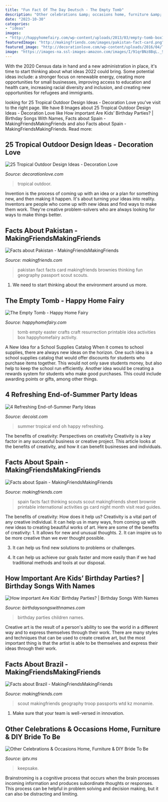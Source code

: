 ```yaml
---
title: "Fun Fact Of The Day Deutsch - The Empty Tomb"
description: "Other celebrations &amp; occasions home, furniture &amp; diy bride to be"
date: "2023-10-30"
categories:
- "ideas"
images:
- "http://happyhomefairy.com/wp-content/uploads/2013/03/empty-tomb-box1.jpg"
featuredImage: "http://makingfriends.com/images/pakistan-fact-card.png"
featured_image: "http://decorationlove.com/wp-content/uploads/2016/04/Tropical-Outdoor-Dining-Design-Ideas.jpg"
image: "https://images-na.ssl-images-amazon.com/images/I/91qrBNz8BqL._SL1500_.jpg"
---
```



With the 2020 Census data in hand and a new administration in place, it's time to start thinking about what ideas 2022 could bring. Some potential ideas include: a stronger focus on renewable energy, creating more opportunities for small businesses, improving access to education and health care, increasing racial diversity and inclusion, and creating new opportunities for refugees and immigrants.

	

		
looking for 25 Tropical Outdoor Design Ideas - Decoration Love you've visit to the right page. We have 8 Images about 25 Tropical Outdoor Design Ideas - Decoration Love like How important Are Kids’ Birthday Parties? | Birthday Songs With Names, Facts about Spain - MakingFriendsMakingFriends and also Facts about Spain - MakingFriendsMakingFriends. Read more:
		
    
## 25 Tropical Outdoor Design Ideas - Decoration Love

<img loading=lazy src="http://decorationlove.com/wp-content/uploads/2016/04/Tropical-Outdoor-Dining-Design-Ideas.jpg" onerror="this.onerror=null;this.src='https://tse2.mm.bing.net/th?id=OIP.ErBwgYMk352-XsOOv-KoYwHaJ4&amp;pid=15.1';" alt="25 Tropical Outdoor Design Ideas - Decoration Love">

_Source: decorationlove.com_

>tropical outdoor. 

	

Invention is the process of coming up with an idea or a plan for something new, and then making it happen. It's about turning your ideas into reality. Inventors are people who come up with new ideas and find ways to make them work. They're creative problem-solvers who are always looking for ways to make things better.

    
## Facts About Pakistan - MakingFriendsMakingFriends

<img loading=lazy src="http://makingfriends.com/images/pakistan-fact-card.png" onerror="this.onerror=null;this.src='https://tse2.mm.bing.net/th?id=OIP.ZwmCJ2MXLLyYKihlT4c9sgHaE8&amp;pid=15.1';" alt="Facts about Pakistan - MakingFriendsMakingFriends">

_Source: makingfriends.com_

>pakistan fact facts card makingfriends brownies thinking fun geography passport scout scouts. 

	

1. We need to start thinking about the environment around us more.

    
## The Empty Tomb - Happy Home Fairy

<img loading=lazy src="http://happyhomefairy.com/wp-content/uploads/2013/03/empty-tomb-box1.jpg" onerror="this.onerror=null;this.src='https://tse1.mm.bing.net/th?id=OIP.Pxba9B3tpaSte9HIJSIzrAHaEd&amp;pid=15.1';" alt="The Empty Tomb - Happy Home Fairy">

_Source: happyhomefairy.com_

>tomb empty easter crafts craft resurrection printable idea activities box happyhomefairy activity. 

	

A New Idea for a School Supplies Catalog
When it comes to school supplies, there are always new ideas on the horizon. One such idea is a school supplies catalog that would offer discounts for students who purchase items together. This would not only save students money, but also help to keep the school run efficiently. Another idea would be creating a rewards system for students who make good purchases. This could include awarding points or gifts, among other things.

    
## 4 Refreshing End-of-Summer Party Ideas

<img loading=lazy src="http://cdn.decoist.com/wp-content/uploads/2015/08/Tropical-party-style-from-Oh-Happy-Day.jpg" onerror="this.onerror=null;this.src='https://tse3.mm.bing.net/th?id=OIP._Fs5n8kR8fzNMVmHrCVQYQHaLH&amp;pid=15.1';" alt="4 Refreshing End-of-Summer Party Ideas">

_Source: decoist.com_

>summer tropical end oh happy refreshing. 

	

The benefits of creativity: Perspectives on creativity
Creativity is a key factor in any successful business or creative project. This article looks at the benefits of creativity, and how it can benefit businesses and individuals.

    
## Facts About Spain - MakingFriendsMakingFriends

<img loading=lazy src="http://makingfriends.com/images/fact_sheet_spain.png" onerror="this.onerror=null;this.src='https://tse1.mm.bing.net/th?id=OIP.peRk_HeBBhuUNm24LrfzRgHaE8&amp;pid=15.1';" alt="Facts about Spain - MakingFriendsMakingFriends">

_Source: makingfriends.com_

>spain facts fact thinking scouts scout makingfriends sheet brownie printable international activities gs card night month visit read guides. 

	

The benefits of creativity: How does it help us?
Creativity is a vital part of any creative individual. It can help us in many ways, from coming up with new ideas to creating beautiful works of art. Here are some of the benefits of creativity: 1. It allows for new and unusual thoughts.
2. It can inspire us to be more creative than we ever thought possible.

3. It can help us find new solutions to problems or challenges.

4. It can help us achieve our goals faster and more easily than if we had traditional methods and tools at our disposal.

    
## How Important Are Kids’ Birthday Parties? | Birthday Songs With Names

<img loading=lazy src="https://birthdaysongswithnames.com/wp-content/uploads/2016/05/children-at-birthday-party.jpg" onerror="this.onerror=null;this.src='https://tse4.mm.bing.net/th?id=OIP.dhGcp7STH3s15EZdA3cqaQHaE8&amp;pid=15.1';" alt="How important Are Kids’ Birthday Parties? | Birthday Songs With Names">

_Source: birthdaysongswithnames.com_

>birthday parties children names. 

	

Creative art is the result of a person's ability to see the world in a different way and to express themselves through their work. There are many styles and techniques that can be used to create creative art, but the most important thing is that the artist is able to be themselves and express their ideas through their work.

    
## Facts About Brazil - MakingFriendsMakingFriends

<img loading=lazy src="https://makingfriends.com/wp-content/uploads/2015/11/fact-brazil.png" onerror="this.onerror=null;this.src='https://tse3.mm.bing.net/th?id=OIP.b7sycWFzCbAtt-V3Az1QFQHaE8&amp;pid=15.1';" alt="Facts about Brazil - MakingFriendsMakingFriends">

_Source: makingfriends.com_

>scout makingfriends geography troop passports wtd kz monamie. 

	

1. Make sure that your team is well-versed in innovation.

    
## Other Celebrations &amp; Occasions Home, Furniture &amp; DIY Bride To Be

<img loading=lazy src="https://images-na.ssl-images-amazon.com/images/I/91qrBNz8BqL._SL1500_.jpg" onerror="this.onerror=null;this.src='https://tse3.mm.bing.net/th?id=OIP.t8gTVpqkgW5I09-K2t0biwHaNK&amp;pid=15.1';" alt="Other Celebrations &amp; Occasions Home, Furniture &amp; DIY Bride To Be">

_Source: iptv.ms_

>keepsake. 

	

Brainstroming is a cognitive process that occurs when the brain processes incoming information and produces subordinate thoughts or responses. This process can be helpful in problem solving and decision making, but it can also be distracting and limiting.

